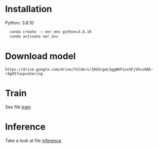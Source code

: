 # Installation
Python: 3.8.10
```bash
  conda create -n ner_env python=3.8.10 
  conda activate ner_env
```

# Download model
```
https://drive.google.com/drive/folders/1DG2cgeLSggWGFzxxSFjVhcuGB5-r4gO5?usp=sharing
```

# Train
See file [train](./notebooks/train.ipynb)

# Inference
Take a look at file [inference](./notebooks/inference.ipynb)


